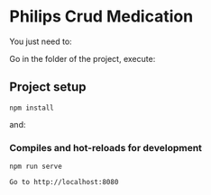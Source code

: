 # Philips Crud Medication

You just need to:

Go in the folder of the project, execute: 

## Project setup
```
npm install
```

and:

### Compiles and hot-reloads for development
```
npm run serve

Go to http://localhost:8080
